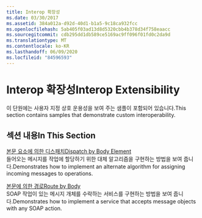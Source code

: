 ```yaml
---
title: Interop 확장성
ms.date: 03/30/2017
ms.assetid: 384a012a-d92d-40d1-b1a5-9c18ca932fcc
ms.openlocfilehash: 5ab405f03ad13d8d5320cbb4b378d34f758eaacc
ms.sourcegitcommit: cdb295dd1db589ce5169ac9ff096f01fd0c2da9d
ms.translationtype: MT
ms.contentlocale: ko-KR
ms.lasthandoff: 06/09/2020
ms.locfileid: "84596593"
---
```

# <a name="interop-extensibility"></a><span data-ttu-id="ebd87-102">Interop 확장성</span><span class="sxs-lookup"><span data-stu-id="ebd87-102">Interop Extensibility</span></span>
<span data-ttu-id="ebd87-103">이 단원에는 사용자 지정 상호 운용성을 보여 주는 샘플이 포함되어 있습니다.</span><span class="sxs-lookup"><span data-stu-id="ebd87-103">This section contains samples that demonstrate custom interoperability.</span></span>  
  
## <a name="in-this-section"></a><span data-ttu-id="ebd87-104">섹션 내용</span><span class="sxs-lookup"><span data-stu-id="ebd87-104">In This Section</span></span>  
 [<span data-ttu-id="ebd87-105">본문 요소에 의한 디스패치</span><span class="sxs-lookup"><span data-stu-id="ebd87-105">Dispatch by Body Element</span></span>](dispatch-by-body-element.md)  
 <span data-ttu-id="ebd87-106">들어오는 메시지를 작업에 할당하기 위한 대체 알고리즘을 구현하는 방법을 보여 줍니다.</span><span class="sxs-lookup"><span data-stu-id="ebd87-106">Demonstrates how to implement an alternate algorithm for assigning incoming messages to operations.</span></span>  
  
 [<span data-ttu-id="ebd87-107">본문에 의한 경로</span><span class="sxs-lookup"><span data-stu-id="ebd87-107">Route by Body</span></span>](route-by-body.md)  
 <span data-ttu-id="ebd87-108">SOAP 작업이 있는 메시지 개체를 수락하는 서비스를 구현하는 방법을 보여 줍니다.</span><span class="sxs-lookup"><span data-stu-id="ebd87-108">Demonstrates how to implement a service that accepts message objects with any SOAP action.</span></span>
